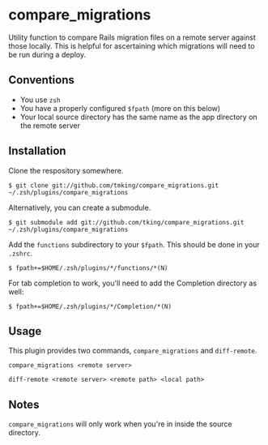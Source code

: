 # compare_migrations

Utility function to compare Rails migration files on a remote server against those locally. This is helpful for ascertaining which migrations will need to be run during a deploy.

## Conventions

* You use `zsh`
* You have a properly configured `$fpath` (more on this below)
* Your local source directory has the same name as the app directory on the remote server

## Installation

Clone the respository somewhere.

    $ git clone git://github.com/tmking/compare_migrations.git ~/.zsh/plugins/compare_migrations

Alternatively, you can create a submodule.

    $ git submodule add git://github.com/tking/compare_migrations.git ~/.zsh/plugins/compare_migrations

Add the `functions` subdirectory to your `$fpath`. This should be done in your `.zshrc`.

    $ fpath+=$HOME/.zsh/plugins/*/functions/*(N)

For tab completion to work, you'll need to add the Completion directory as well:

    $ fpath+=$HOME/.zsh/plugins/*/Completion/*(N)

## Usage

This plugin provides two commands, `compare_migrations` and `diff-remote`.

`compare_migrations <remote server>`

`diff-remote <remote server> <remote path> <local path>`

## Notes

`compare_migrations` will only work when you're in inside the source directory.
